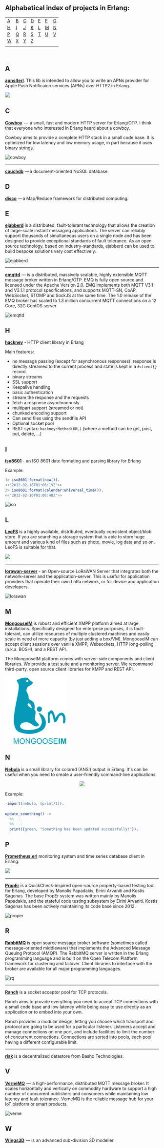 ## Alphabetical index of projects in Erlang:

|       |       |       |       |       |       |       |
|---    |---    |---    |---    |---    |---    |    ---|
|[A](#a)|[B](#b)|[C](#c)|[D](#d)|[E](#e)|[F](#f)|[G](#g)|
|[H](#h)|[I](#i)|[J](#j)|[K](#k)|[L](#l)|[M](#m)|[N](#n)|
|[P](#p)|[Q](#q)|[R](#r)|[S](#s)|[T](#t)|[U](#u)|[V](#v)|
|[W](#w)|[X](#x)|[Y](#y)|[Z](#z)|       |       |       |
|       |       |       |       |       |       |       |

<br>

## A

[**apns4erl**](https://github.com/inaka/apns4erl). This lib is intended to allow you to write an APNs provider for Apple Push Notificaion services (APNs) over HTTP2 in Erlang.

![](https://camo.githubusercontent.com/d78d100e5e6624221243114cfa64472f6023de42/68747470733a2f2f6d656469612e67697068792e636f6d2f6d656469612f755a515030505230426d6b47412f67697068792e676966)

## C

[**Cowboy**](https://github.com/ninenines/cowboy)  —  a small, fast and modern HTTP server for Erlang/OTP. I think that everyone who interested in Erlang heard about a cowboy.

Cowboy aims to provide a complete HTTP stack in a small code base. It is optimized for low latency and low memory usage, in part because it uses binary strings.

![cowboy](https://ninenines.eu/img/projects/cowboy-home.png)

---
[**couchdb**](https://github.com/apache/couchdb)  — a document-oriented NoSQL database.


## D

[**disco**](https://github.com/discoproject/disco)  — a Map/Reduce framework for distributed computing.


## E

[**ejabberd**](https://github.com/processone/ejabberd) is a distributed, fault-tolerant technology that allows the creation of large-scale instant messaging applications. The server can reliably support thousands of simultaneous users on a single node and has been designed to provide exceptional standards of fault tolerance. As an open source technology, based on industry-standards, ejabberd can be used to build bespoke solutions very cost effectively.

![ejabberd](https://cdn-images-1.medium.com/max/720/0*-Fn3L0VxHoCKDRX1.jpg)

---
[**emqttd** ](https://github.com/emqtt/emqttd) — is a distributed, massively scalable, highly extensible MQTT message broker written in Erlang/OTP. EMQ is fully open source and licensed under the Apache Version 2.0. EMQ implements both MQTT V3.1 and V3.1.1 protocol specifications, and supports MQTT-SN, CoAP, WebSocket, STOMP and SockJS at the same time. The 1.0 release of the EMQ broker has scaled to 1.3 million concurrent MQTT connections on a 12 Core, 32G CentOS server.

![emqttd](http://emqttd-docs.readthedocs.io/en/latest/_images/emqtt.png)

## H

[**hackney**](https://github.com/benoitc/hackney) - HTTP client library in Erlang

Main features:

- no message passing (except for asynchronous responses): response is
  directly streamed to the current process and state is kept in a `#client{}` record.
- binary streams
- SSL support
- Keepalive handling
- basic authentication
- stream the response and the requests
- fetch a response asynchronously
- multipart support (streamed or not)
- chunked encoding support
- Can send files using the sendfile API
- Optional socket pool
- REST syntax: `hackney:Method(URL)` (where a method can be get, post, put, delete, ...)

## I

[**iso8601**](https://github.com/erlsci/iso8601) - an ISO 8601 date formating and parsing library for Erlang

Example:

```erlang
1> iso8601:format(now()).
<<"2012-02-16T01:06:19Z">>
2> iso8601:format(calendar:universal_time()).
<<"2012-02-16T01:06:48Z">>
```

![iso](https://raw.githubusercontent.com/erlsci/iso8601/master/resources/images/logo.png)

## L

[**LeoFS**](https://github.com/leo-project/leofs) is a highly available, distributed, eventually consistent object/blob store. If you are searching a storage system that is able to store huge amount and various kind of files such as photo, movie, log data and so on, LeoFS is suitable for that.

![](https://camo.githubusercontent.com/a3103d39ef3924d6d1e2b8837f8f1cc9dde87ba6/687474703a2f2f6c656f2d70726f6a6563742e6e65742f6c656f66732f646f63732f5f7374617469632f6c656f66732d6c6f676f2d736d616c6c2e706e67)


---
[**lorawan-server**](https://github.com/gotthardp/lorawan-server) - an Open-source LoRaWAN Server that integrates both the network-server and the application-server. This is useful for application providers that operate their own LoRa network, or for device and application developers.

![lorawan](https://raw.githubusercontent.com/gotthardp/lorawan-server/master/doc/images/server-architecture.png)

## M

[**MongooseIM**](https://github.com/esl/MongooseIM) is robust and efficient XMPP platform aimed at large installations. Specifically designed for enterprise purposes, it is fault-tolerant, can utilize resources of multiple clustered machines and easily scale in need of more capacity (by just adding a box/VM). MongooseIM can accept client sessions over vanilla XMPP, Websockets, HTTP long-polling (a.k.a. BOSH), and a REST API.

The MongooseIM platform comes with server-side components and client libraries. We provide a test suite and a monitoring server. We recommand third-party, open source client libraries for XMPP and REST API.

![mim](https://github.com/esl/MongooseIM/blob/master/doc/MongooseIM_logo.png)

## N

[**Nebula**](https://github.com/lk-geimfari/nebula) is a small library for colored (ANSI) output in Erlang. It's can be useful when you need to create a user-friendly command-line applications.

<p align="center">
  <img src="https://raw.githubusercontent.com/lk-geimfari/nebula/master/media/logo.png">
</p>

Example:
```erlang
-import(nebula, [print/1]).

update_something() ->
  %% ...
  %% ...
  print({green, "Something has been updated successfully!"}).
```

## P

[**Prometheus.erl**](https://github.com/deadtrickster/prometheus.erl) monitoring system and time series database client in Erlang.

![](https://raw.githubusercontent.com/deadtrickster/prometheus_rabbitmq_exporter/master/priv/dashboards/RabbitMQErlangVM.png)

---
[**PropEr**](https://github.com/manopapad/proper) is a QuickCheck-inspired open-source property-based testing tool for Erlang, developed by Manolis Papadakis, Eirini Arvaniti and Kostis Sagonas. The base PropEr system was written mainly by Manolis Papadakis, and the stateful code testing subsystem by Eirini Arvaniti. Kostis Sagonas has been actively maintaining its code base since 2012.

![proper](http://proper.softlab.ntua.gr/images/header.png)

## R

[**RabbitMQ**](https://github.com/rabbitmq/rabbitmq-server) is open source message broker software (sometimes called message-oriented middleware) that implements the Advanced Message Queuing Protocol (AMQP). The RabbitMQ server is written in the Erlang programming language and is built on the Open Telecom Platform framework for clustering and failover. Client libraries to interface with the broker are available for all major programming languages.

![rq](http://www.rabbitmq.com/img/rabbitmq_logo_strap.png)


---
[**Ranch**](https://github.com/ninenines/ranch) is a socket acceptor pool for TCP protocols.

Ranch aims to provide everything you need to accept TCP connections with a small code base and low latency while being easy to use directly as an application or to embed into your own.

Ranch provides a modular design, letting you choose which transport and protocol are going to be used for a particular listener. Listeners accept and manage connections on one port, and include facilities to limit the number of concurrent connections. Connections are sorted into pools, each pool having a different configurable limit.

---
[**riak**](https://github.com/basho/riak) is a decentralized datastore from Basho Technologies.


## V

[**VerneMQ**](https://github.com/erlio/vernemq)  —  a high-performance, distributed MQTT message broker. It scales horizontally and vertically on commodity hardware to support a high number of concurrent publishers and consumers while maintaining low latency and fault tolerance. VerneMQ is the reliable message hub for your IoT platform or smart products.

![verne](https://camo.githubusercontent.com/ebf2dcc84974ccec69bd6f66536c1cfba3da0eac/68747470733a2f2f692e696d6775722e636f6d2f626c6e33664b332e6a7067)

## W

[**Wings3D**](https://github.com/dgud/wings)  —  is an advanced sub-division 3D modeller.
